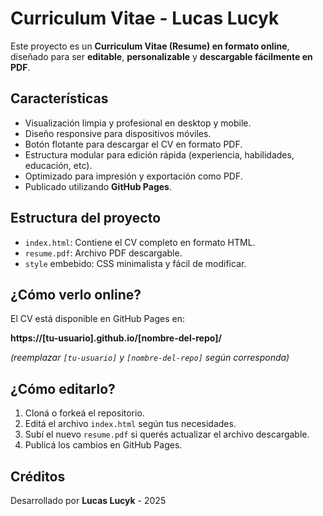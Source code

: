# Curriculum Vitae - Lucas Lucyk

Este proyecto es un **Curriculum Vitae (Resume) en formato online**, diseñado para ser **editable**, **personalizable** y **descargable fácilmente en PDF**.

## Características

- Visualización limpia y profesional en desktop y mobile.
- Diseño responsive para dispositivos móviles.
- Botón flotante para descargar el CV en formato PDF.
- Estructura modular para edición rápida (experiencia, habilidades, educación, etc).
- Optimizado para impresión y exportación como PDF.
- Publicado utilizando **GitHub Pages**.

## Estructura del proyecto

- `index.html`: Contiene el CV completo en formato HTML.
- `resume.pdf`: Archivo PDF descargable.
- `style` embebido: CSS minimalista y fácil de modificar.

## ¿Cómo verlo online?

El CV está disponible en GitHub Pages en:

**https://[tu-usuario].github.io/[nombre-del-repo]/**

_(reemplazar `[tu-usuario]` y `[nombre-del-repo]` según corresponda)_

## ¿Cómo editarlo?

1. Cloná o forkeá el repositorio.
2. Editá el archivo `index.html` según tus necesidades.
3. Subí el nuevo `resume.pdf` si querés actualizar el archivo descargable.
4. Publicá los cambios en GitHub Pages.

## Créditos

Desarrollado por **Lucas Lucyk** - 2025